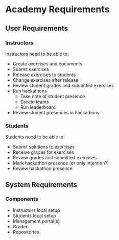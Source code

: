 Academy Requirements
=================

## User Requirements

### Instructors
Instructors need to be able to:
* Create exercises and documents
* Submit exercises
* Release exercises to students
* Change exercises after release
* Review student grades and submitted exercises
* Run hackathons
    - Take note of student presence
    - Create teams
    - Run leaderboard
* Review student presences in hackathons

### Students
Students need to be able to:
* Submit solutions to exercises
* Receive grades for exercises
* Review grades and submitted exercises
* Mark hackathon presence (or only intention?)
* Review hackathon presence


## System Requirements

### Components
* Instructors local setup
* Students local setup
* Management portal(s)
* Grader
* Repositories
